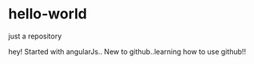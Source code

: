 # hello-world
just a repository

hey!
Started with angularJs..
New to github..learning how to use github!!
